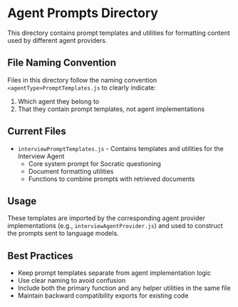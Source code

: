 # Agent Prompts Directory

This directory contains prompt templates and utilities for formatting content used by different agent providers.

## File Naming Convention

Files in this directory follow the naming convention `<agentType>PromptTemplates.js` to clearly indicate:
1. Which agent they belong to
2. That they contain prompt templates, not agent implementations

## Current Files

- `interviewPromptTemplates.js` - Contains templates and utilities for the Interview Agent
  - Core system prompt for Socratic questioning
  - Document formatting utilities
  - Functions to combine prompts with retrieved documents

## Usage

These templates are imported by the corresponding agent provider implementations (e.g., `interviewAgentProvider.js`) and used to construct the prompts sent to language models.

## Best Practices

- Keep prompt templates separate from agent implementation logic
- Use clear naming to avoid confusion
- Include both the primary function and any helper utilities in the same file
- Maintain backward compatibility exports for existing code 